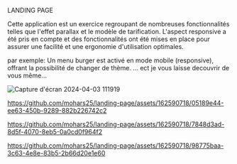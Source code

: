 LANDING PAGE 

Cette application est un exercice regroupant de nombreuses fonctionnalités telles que l'effet parallax et le modèle de tarification. 
L'aspect responsive a été pris en compte et des fonctionnalités ont été mises en place pour assurer une facilité et une ergonomie d'utilisation optimales.


 par exemple: Un menu burger est activé en mode mobile (responsive), offrant la possibilité de changer de thème. ... ect je vous laisse decouvrir de vous même...





![Capture d'écran 2024-04-03 111919](https://github.com/mohars25/landing-page/assets/162590718/90e50578-e116-44ce-bdf0-80770cbe9e23)

https://github.com/mohars25/landing-page/assets/162590718/05189e44-ee63-450b-9289-882b226742c2  

https://github.com/mohars25/landing-page/assets/162590718/7848d3ad-8d5f-4070-8eb5-0a0cd0f964f2

https://github.com/mohars25/landing-page/assets/162590718/98775baa-3c63-4e8e-83b5-2b66d20e1e60


